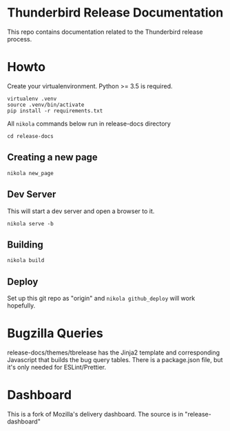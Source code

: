 # Thunderbird Release Documentation

This repo contains documentation related to the Thunderbird release process.

# Howto

Create your virtualenvironment. Python >= 3.5 is required.

    virtualenv .venv
    source .venv/bin/activate
    pip install -r requirements.txt
    
All `nikola` commands below run in release-docs directory

    cd release-docs

## Creating a new page

    nikola new_page

## Dev Server

This will start a dev server and open a browser to it.

    nikola serve -b

## Building

    nikola build
    
## Deploy

Set up this git repo as "origin" and `nikola github_deploy` will work hopefully.

# Bugzilla Queries

release-docs/themes/tbrelease has the Jinja2 template and corresponding
Javascript that builds the bug query tables. There is a package.json file,
but it's only needed for ESLint/Prettier. 

# Dashboard

This is a fork of Mozilla's delivery dashboard. The source is in
"release-dashboard"
